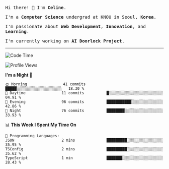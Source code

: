 <p><samp>Hi there! 👋 I'm <b>Celine</b>.</samp></p>
<p><samp>I'm a <b>Computer Science</b> undergrad at KNOU in Seoul, <b>Korea</b>.</samp></p>
<p><samp>I'm passionate about <b>Web Development</b>, <b>Innovation</b>, and <b>Learning</b>.</samp></p>
<p><samp>I'm currently working on <b>AI Doorlock Project</b>.</samp></p>
<hr>

<!--START_SECTION:celine-->
![Code Time](http://img.shields.io/badge/Code%20Time-54%20hrs%2028%20mins-blue)

![Profile Views](http://img.shields.io/badge/Profile%20Views-2-blue)

**I'm a Night 🦉** 

```text
🌞 Morning                41 commits          █████░░░░░░░░░░░░░░░░░░░░   18.30 % 
🌆 Daytime                11 commits          █░░░░░░░░░░░░░░░░░░░░░░░░   04.91 % 
🌃 Evening                96 commits          ███████████░░░░░░░░░░░░░░   42.86 % 
🌙 Night                  76 commits          ████████░░░░░░░░░░░░░░░░░   33.93 % 
```


📊 **This Week I Spent My Time On** 

```text
💬 Programming Languages: 
JSON                     2 mins              █████████░░░░░░░░░░░░░░░░   35.95 % 
TSConfig                 2 mins              █████████░░░░░░░░░░░░░░░░   35.62 % 
TypeScript               1 min               ███████░░░░░░░░░░░░░░░░░░   28.43 % 
```


<!--END_SECTION:celine-->
